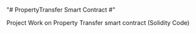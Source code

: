 "# PropertyTransfer Smart Contract #"

Project Work on Property Transfer smart contract (Solidity Code)
